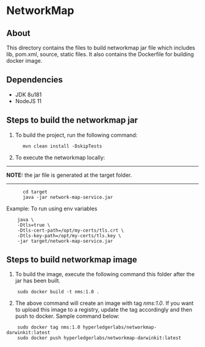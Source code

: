 # NetworkMap #

## About ##
This directory contains the files to build networkmap jar file which includes
lib, pom.xml, source, static files. It also contains the Dockerfile for building docker image.
## Dependencies ##
* JDK 8u181
* NodeJS 11
	
## Steps to build the networkmap jar ##

1. To build the project, run the following command:
```	
      mvn clean install -DskipTests
```
2. To execute the networkmap locally:
---
**NOTE:**  the jar file is generated at the target folder.

---
```
      cd target
	  java -jar network-map-service.jar
```
Example: To run using env variables
```
	java \
	-Dtls=true \
	-Dtls-cert-path=/opt/my-certs/tls.crt \
	-Dtls-key-path=/opt/my-certs/tls.key \
	-jar target/network-map-service.jar
```
## Steps to build networkmap image ##

1. To build the image, execute the following command this folder after the jar has been built. 
```
	sudo docker build -t nms:1.0 .

```
2. The above command will create an image with tag *nms:1.0*. If you want to upload this image to a registry, update the tag accordingly and then push to docker. Sample command below:
```
	sudo docker tag nms:1.0 hyperledgerlabs/networkmap-darwinkit:latest
	sudo docker push hyperledgerlabs/networkmap-darwinkit:latest
```
